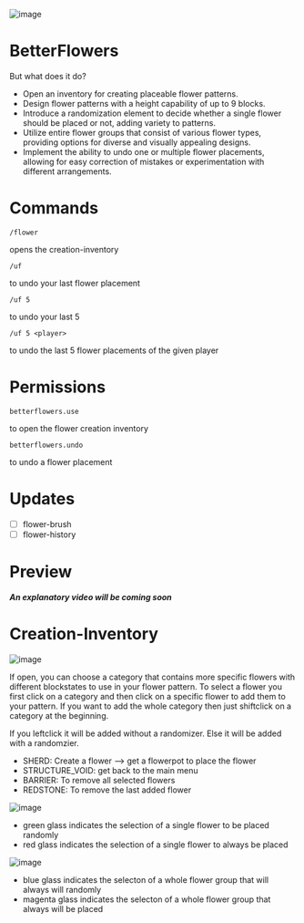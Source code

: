 ![image](https://github.com/raphael-goetz/betterflowers/assets/52959657/893f35be-8793-4a8a-bf0c-bbaacce80a62)

# BetterFlowers
But what does it do?


- Open an inventory for creating placeable flower patterns.
- Design flower patterns with a height capability of up to 9 blocks.
- Introduce a randomization element to decide whether a single flower should be placed or not, adding variety to patterns.
- Utilize entire flower groups that consist of various flower types, providing options for diverse and visually appealing designs.
- Implement the ability to undo one or multiple flower placements, allowing for easy correction of mistakes or experimentation with different arrangements.

# Commands
```
/flower
```
opens the creation-inventory
```
/uf
```
to undo your last flower placement
```
/uf 5
```
to undo your last 5 
```
/uf 5 <player>
```
to undo the last 5 flower placements of the given player

# Permissions
```
betterflowers.use
```
to open the flower creation inventory

```
betterflowers.undo
```
to undo a flower placement

# Updates
- [ ] flower-brush
- [ ] flower-history

# Preview

***An explanatory video will be coming soon***

# Creation-Inventory
![image](https://github.com/raphael-goetz/betterflowers/assets/52959657/d77f539a-c078-44f8-8353-5a924869374e)

If open, you can choose a category that contains more specific flowers with different blockstates to use in your flower pattern. To select a flower you first click on a category and then click on a specific flower to add them to your pattern. If you want to add the whole category then just shiftclick on a category at the beginning.

If you leftclick it will be added without a randomizer. Else it will be added with a randomzier.

 - SHERD: Create a flower --> get a flowerpot to place the flower
 - STRUCTURE_VOID: get back to the main menu
 - BARRIER: To remove all selected flowers
 - REDSTONE: To remove the last added flower

![image](https://github.com/raphael-goetz/betterflowers/assets/52959657/25dce0b8-8ec0-468d-8b64-0b7d2d986e1c)
 - green glass indicates the selection of a single flower to be placed randomly
 - red glass indicates the selection of a single flower to always be placed

![image](https://github.com/raphael-goetz/betterflowers/assets/52959657/9b8b5a56-b4e6-46e8-b88e-902e0dcea8c0)
 - blue glass indicates the selecton of a whole flower group that will always will randomly
 - magenta glass indicates the selecton of a whole flower group that always will be placed
